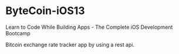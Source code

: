 # ByteCoin-iOS13
Learn to Code While Building Apps - The Complete iOS Development Bootcamp

Bitcoin exchange rate tracker app by using a rest api.
